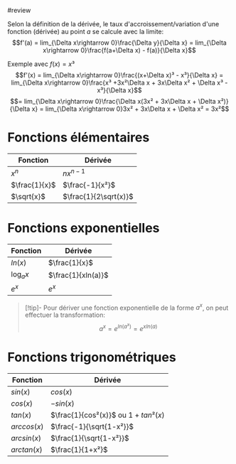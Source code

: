 #review 

Selon la définition de la dérivée, le taux d'accroissement/variation d'une fonction (dérivée) au point $a$ se calcule avec la limite:
$$f'(a) = lim_{\Delta x\rightarrow 0}\frac{\Delta y}{\Delta x} = lim_{\Delta x\rightarrow 0}\frac{f(a+\Delta x)  -  f(a)}{\Delta x}$$


Exemple avec $f(x) = x³$
$$f'(x) = lim_{\Delta x\rightarrow 0}\frac{(x+\Delta x)³  - x³}{\Delta x} = lim_{\Delta x\rightarrow 0}\frac{x³ +3x²\Delta x + 3x\Delta x² + \Delta x³ - x³}{\Delta x}$$
$$= lim_{\Delta x\rightarrow 0}\frac{\Delta x(3x² + 3x\Delta x + \Delta x²)}{\Delta x} = lim_{\Delta x\rightarrow 0}3x² + 3x\Delta x + \Delta x² = 3x²$$

# Fonctions élémentaires

| Fonction | Dérivée    |
| -------- | ---------- |
| *$x^n$*  | $nx^{n-1}$ |
|$\frac{1}{x}$|$\frac{-1}{x²}$|
| $\sqrt{x}$ | $\frac{1}{2\sqrt(x)}$ |

# Fonctions exponentielles

|Fonction|Dérivée|
|---|---|
|$ln(x)$|$\frac{1}{x}$|
|$\log_{a}x$|$\frac{1}{xln(a)}$|
|$e^x$|$e^x$|

> [!tip]-
> Pour dériver une fonction exponentielle de la forme $a^x$, on peut effectuer la transformation: $$a^x = e^{ln(a^x)} = e^{xln(a)}$$

# Fonctions trigonométriques

|Fonction|Dérivée|
|------|-----|
|$sin(x)$|$cos(x)$|
|$cos(x)$|$-sin(x)$|
|$tan(x)$|$\frac{1}{cos²(x)}$ ou $1 + tan²(x)$|
|$arccos(x)$|$\frac{-1}{\sqrt{1-x²}}$|
|$arcsin(x)$|$\frac{1}{\sqrt{1-x²}}$|
|$arctan(x)$|$\frac{1}{1+x²}$|
